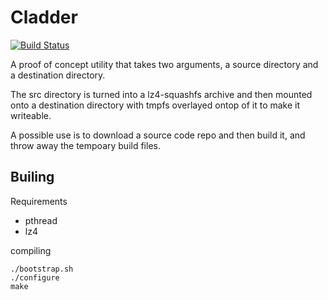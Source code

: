 # Cladder

[![Build Status](https://travis-ci.org/GrayTShirt/cladder.svg?branch=master)](https://travis-ci.org/GrayTShirt/cladder)

A proof of concept utility that takes two arguments, a source directory and a destination directory.

The src directory is turned into a lz4-squashfs archive and then mounted onto a destination directory
with tmpfs overlayed ontop of it to make it writeable.

A possible use is to download a source code repo and then build it, and throw away the tempoary build files.

## Builing

Requirements

- pthread
- lz4


compiling

    ./bootstrap.sh
    ./configure
    make

